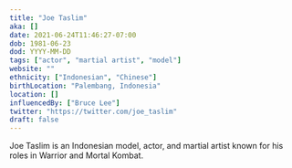 ```yaml
---
title: "Joe Taslim"
aka: []
date: 2021-06-24T11:46:27-07:00
dob: 1981-06-23
dod: YYYY-MM-DD
tags: ["actor", "martial artist", "model"]
website: ""
ethnicity: ["Indonesian", "Chinese"]
birthLocation: "Palembang, Indonesia"
location: []
influencedBy: ["Bruce Lee"]
twitter: "https://twitter.com/joe_taslim"
draft: false
---
```



Joe Taslim is an Indonesian model, actor, and martial artist known for his roles in Warrior and Mortal Kombat.